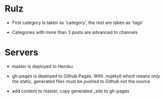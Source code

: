# Rulz

* First category is taken as 'category', the rest are taken as 'tags'

* Categories with more than 3 posts are advanced to channels


# Servers

* master is deployed to Heroku

* gh-pages is deployed to Github Pages. With .nojekyll which means only the static, generated files must be pushed to Github not the source

* add content to master, copy generated _site to gh-pages
